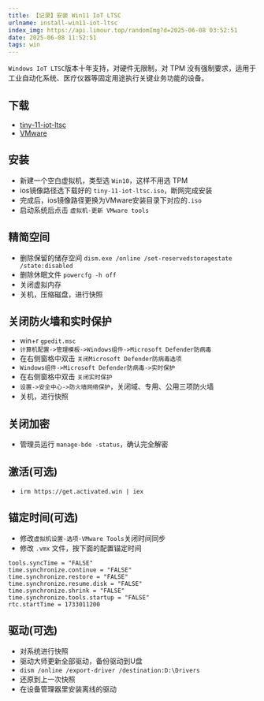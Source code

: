 ```yaml
---
title: 【记录】安装 Win11 IoT LTSC
urlname: install-win11-iot-ltsc
index_img: https://api.limour.top/randomImg?d=2025-06-08 03:52:51
date: 2025-06-08 11:52:51
tags: win
---
```

`Windows IoT LTSC`版本十年支持，对硬件无限制，对 TPM 没有强制要求，适用于工业自动化系统、医疗仪器等固定用途执行关键业务功能的设备。
## 下载
+ [tiny-11-iot-ltsc](https://archive.org/details/tiny-11-iot-ltsc)
+ [VMware](https://www.vmware.com/products/desktop-hypervisor/workstation-and-fusion)
## 安装
+ 新建一个空白虚拟机，类型选 `Win10`，这样不用选 TPM
+ ios镜像路径选下载好的 `tiny-11-iot-ltsc.iso`，断网完成安装
+ 完成后，ios镜像路径更换为VMware安装目录下对应的`.iso`
+ 启动系统后点击 `虚拟机-更新 VMware tools`
## 精简空间
+ 删除保留的储存空间 `dism.exe /online /set-reservedstoragestate /state:disabled`
+ 删除休眠文件 `powercfg -h off`
+ 关闭虚拟内存
+ 关机，压缩磁盘，进行快照
## 关闭防火墙和实时保护
+ win+r `gpedit.msc`
+ `计算机配置->管理模板->Windows组件->Microsoft Defender防病毒`
+ 在右侧窗格中双击 `关闭Microsoft Defender防病毒选项` 
+ `Windows组件->Microsoft Defender防病毒->实时保护`
+ 在右侧窗格中双击 `关闭实时保护` 
+ `设置->安全中心->防火墙网络保护`，关闭域、专用、公用三项防火墙
+ 关机，进行快照
## 关闭加密
+ 管理员运行 `manage-bde -status`，确认完全解密
## 激活(可选)
+ `irm https://get.activated.win | iex`
## 锚定时间(可选)
+ 修改`虚拟机设置-选项-VMware Tools`关闭时间同步
+ 修改 `.vmx` 文件，按下面的配置锚定时间
```vmx
tools.syncTime = "FALSE"
time.synchronize.continue = "FALSE"
time.synchronize.restore = "FALSE"
time.synchronize.resume.disk = "FALSE"
time.synchronize.shrink = "FALSE"
time.synchronize.tools.startup = "FALSE"
rtc.startTime = 1733011200 
```
## 驱动(可选)
+ 对系统进行快照
+ 驱动大师更新全部驱动，备份驱动到U盘
+ `dism /online /export-driver /destination:D:\Drivers`
+ 还原到上一次快照
+ 在设备管理器里安装离线的驱动